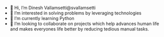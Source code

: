 - 👋 Hi, I’m Dinesh Vallamsetti@svallamsetti
- 👀 I’m interested in solving problems by leveraging technologies
- 🌱 I’m currently learning Python
- 💞️ I’m looking to collaborate on projects which help advances human life and makes everyones life better by reducing tedious manual tasks.


<!---
svallamsetti/svallamsetti is a ✨ special ✨ repository because its `README.md` (this file) appears on your GitHub profile.
You can click the Preview link to take a look at your changes.
--->
